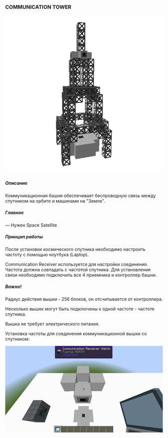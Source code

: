 ### COMMUNICATION TOWER

![LOGO](media/gregtech/COM_TOWER.png)

##### Описание

Коммуникационная башня обеспечивает беспроводную связь между спутником на орбите и машинами на "Земле".

##### Главное

— Нужен Space Satellite

##### Принцип работы

После установки космического спутника необходимо настроить частоту с помощью ноутбука (Laptop).

Communication Receiver используется для настройки соединения. Частота должна совпадать с частотой спутника. Для установления связи необходимо подключить все 4 приемника и контроллер башни.

##### Важно!

Радиус действия вышки - 256 блоков, он отсчитывается от контроллера.

Несколько вышек могут быть подключены к одной частоте - частоте спутника.

Вышка не требует электрического питания.

Установка частоты для соединения коммуникационной вышки со спутником:

![BIG](media/gregtech/connectTowerSattelite.gif)
